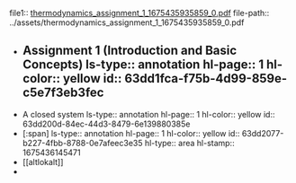 file1:: [thermodynamics_assignment_1_1675435935859_0.pdf](../assets/thermodynamics_assignment_1_1675435935859_0.pdf)
file-path:: ../assets/thermodynamics_assignment_1_1675435935859_0.pdf

- Assignment 1 (Introduction and Basic Concepts)
  ls-type:: annotation
  hl-page:: 1
  hl-color:: yellow
  id:: 63dd1fca-f75b-4d99-859e-c5e7f3eb3fec
	-
- A closed system 
  ls-type:: annotation
  hl-page:: 1
  hl-color:: yellow
  id:: 63dd200d-84ec-44d3-8479-6e139880385e
- [:span]
  ls-type:: annotation
  hl-page:: 1
  hl-color:: yellow
  id:: 63dd2077-b227-4fbb-8788-0e7afeec3e35
  hl-type:: area
  hl-stamp:: 1675436145471
- [[altlokalt]]
-